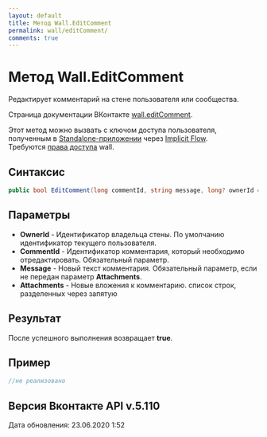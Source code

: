 ```yaml
---
layout: default
title: Метод Wall.EditComment
permalink: wall/editComment/
comments: true
---
```

# Метод Wall.EditComment
Редактирует комментарий на стене пользователя или сообщества.

Страница документации ВКонтакте [wall.editComment](https://vk.com/dev/wall.editComment).

Этот метод можно вызвать с ключом доступа пользователя, полученным в [Standalone-приложении](https://vk.com/dev/standalone) через [Implicit Flow](https://vk.com/dev/implicit_flow_user).  
Требуются [права доступа](https://vk.com/dev/permissions) wall.  

## Синтаксис
``` csharp
public bool EditComment(long commentId, string message, long? ownerId = null, IEnumerable<MediaAttachment> attachments = null)
```

## Параметры
+ **OwnerId** - Идентификатор владельца стены. По умолчанию идентификатор текущего пользователя.
+ **CommentId** - Идентификатор комментария, который необходимо отредактировать. Обязательный параметр.
+ **Message** - Новый текст комментария. Обязательный параметр, если не передан параметр **Attachments**.
+ **Attachments** - Новые вложения к комментарию. список строк, разделенных через запятую

## Результат
После успешного выполнения возвращает **true**.

## Пример
``` csharp
//не реализовано
```

## Версия Вконтакте API v.5.110
Дата обновления: 23.06.2020 1:52
